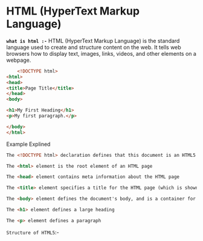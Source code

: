 # HTML   (HyperText Markup Language)
**`what is html :-`**
HTML (HyperText Markup Language) is the standard language used to create and structure content on the web. It tells web browsers how to display text, images, links, videos, and other elements on a webpage.

```html
    <!DOCTYPE html>
<html>
<head>
<title>Page Title</title>
</head>
<body>

<h1>My First Heading</h1>
<p>My first paragraph.</p>

</body>
</html>
```
 Example Explined
 ```html
The <!DOCTYPE html> declaration defines that this document is an HTML5 document

The <html> element is the root element of an HTML page

The <head> element contains meta information about the HTML page

The <title> element specifies a title for the HTML page (which is shown in the browser's title bar or in the page's tab)

The <body> element defines the document's body, and is a container for all the visible contents, such as headings, paragraphs, images, hyperlinks, tables, lists, etc.

The <h1> element defines a large heading

The <p> element defines a paragraph
```

`Structure of HTML5`:-
 